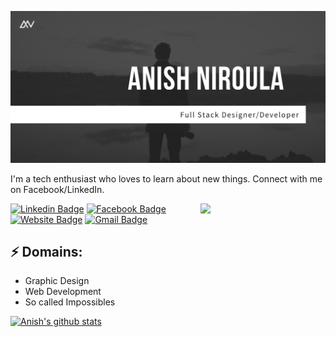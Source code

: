 ![Header image](https://github.com/theanishniroula/theanishniroula/blob/master/gitbanner-anishniroula.png)
<!-- You can create your own header images using Canva, it has a lot of templates. If you do, use the following link https://www.canva.com/join/celeriac-tread-jellyfish -->
I'm a tech enthusiast who loves to learn about new things. Connect with me on Facebook/LinkedIn.

<img align='right' src='https://media.giphy.com/media/bcKmIWkUMCjVm/giphy.gif' width='200"'>


[![Linkedin Badge](https://img.shields.io/badge/-Anish_Niroula-blue?style=flat-square&logo=Linkedin&logoColor=white&link=https://www.linkedin.com/in/anishniroula/)](https://www.linkedin.com/in/theanisniroula/)
[![Facebook Badge](https://img.shields.io/badge/-theanishniroula-e4405f?style=flat-square&logo=Facebook&logoColor=white&link=https://www.facebook.com/theanishniroula/)](https://www.facebook.com/theanishniroula/)
[![Website Badge](https://img.shields.io/badge/-anishniroula.rf.gd-e34f26?style=flat-square&logo=wordpress&logoColor=white&link=https://jayraj.co.in/)](http://anishniroula.rf.gd/)
[![Gmail Badge](https://img.shields.io/badge/-theanishniroula@gmail.com-d14836?style=flat-square&logo=Gmail&logoColor=white&link=mailto:mail@jayraj.co.in)](mailto:theanishniroula@gmail.com)
## ⚡ Domains:
- Graphic Design
- Web Development
- So called Impossibles

[![Anish's github stats](https://github-readme-stats.vercel.app/api?username=theanishniroula)](https://github.com/theanishniroula/github-readme-stats)

